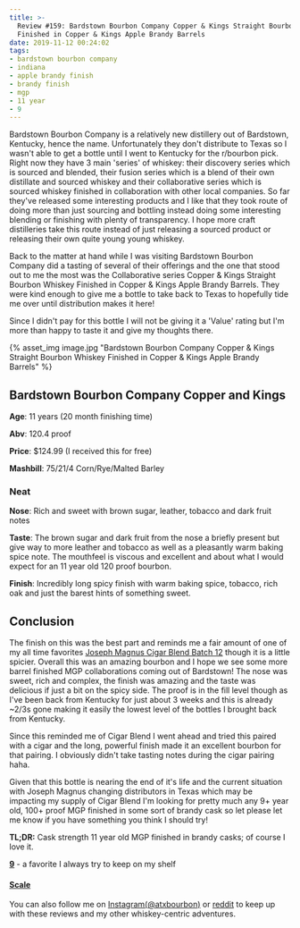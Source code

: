 ```yaml
---
title: >-
  Review #159: Bardstown Bourbon Company Copper & Kings Straight Bourbon Whiskey
  Finished in Copper & Kings Apple Brandy Barrels
date: 2019-11-12 00:24:02
tags:
- bardstown bourbon company
- indiana
- apple brandy finish
- brandy finish
- mgp
- 11 year
- 9
---
```


Bardstown Bourbon Company is a relatively new distillery out of Bardstown, Kentucky, hence the name. Unfortunately they don't distribute to Texas so I wasn't able to get a bottle until I went to Kentucky for the r/bourbon pick. Right now they have 3 main 'series' of whiskey: their discovery series which is sourced and blended, their fusion series which is a blend of their own distillate and sourced whiskey and their collaborative series which is sourced whiskey finished in collaboration with other local companies. So far they've released some interesting products and I like that they took route of doing more than just sourcing and bottling instead doing some interesting blending or finishing with plenty of transparency. I hope more craft distilleries take this route instead of just releasing a sourced product or releasing their own quite young young whiskey.

Back to the matter at hand while I was visiting Bardstown Bourbon Company did a tasting of several of their offerings and the one that stood out to me the most was the Collaborative series Copper & Kings Straight Bourbon Whiskey Finished in Copper & Kings Apple Brandy Barrels. They were kind enough to give me a bottle to take back to Texas to hopefully tide me over until distribution makes it here!

Since I didn't pay for this bottle I will not be giving it a 'Value' rating but I'm more than happy to taste it and give my thoughts there.

{% asset_img image.jpg "Bardstown Bourbon Company Copper & Kings Straight Bourbon Whiskey Finished in Copper & Kings Apple Brandy Barrels" %}

## Bardstown Bourbon Company Copper and Kings
**Age**: 11 years (20 month finishing time)

**Abv**: 120.4 proof

**Price**: $124.99 (I received this for free)

**Mashbill**: 75/21/4 Corn/Rye/Malted Barley

### Neat
**Nose**: Rich and sweet with brown sugar, leather, tobacco and dark fruit notes

**Taste**: The brown sugar and dark fruit from the nose a briefly present but give way to more leather and tobacco as well as a pleasantly warm baking spice note. The mouthfeel is viscous and excellent and about what I would expect for an 11 year old 120 proof bourbon.

**Finish**: Incredibly long spicy finish with warm baking spice, tobacco, rich oak and just the barest hints of something sweet.

## Conclusion

The finish on this was the best part and reminds me a fair amount of one of my all time favorites [Joseph Magnus Cigar Blend Batch 12](https://atxbourbon.com/2019/10/06/Review-150-Joseph-Magnus-Cigar-Blend-Batch-12/) though it is a little spicier. Overall this was an amazing bourbon and I hope we see some more barrel finished MGP collaborations coming out of Bardstown! The nose was sweet, rich and complex, the finish was amazing and the taste was delicious if just a bit on the spicy side. The proof is in the fill level though as I've been back from Kentucky for just about 3 weeks and this is already ~2/3s gone making it easily the lowest level of the bottles I brought back from Kentucky.

Since this reminded me of Cigar Blend I went ahead and tried this paired with a cigar and the long, powerful finish made it an excellent bourbon for that pairing. I obviously didn't take tasting notes during the cigar pairing haha.

Given that this bottle is nearing the end of it's life and the current situation with Joseph Magnus changing distributors in Texas which may be impacting my supply of Cigar Blend I'm looking for pretty much any 9+ year old, 100+ proof MGP finished in some sort of brandy cask so let please let me know if you have something you think I should try!

**TL;DR:** Cask strength 11 year old MGP finished in brandy casks; of course I love it.

[**9**](https://atxbourbon.com/tags/9/) - a favorite I always try to keep on my shelf

#### [Scale](http://atxbourbon.com/Scale/)

You can also follow me on [Instagram(@atxbourbon)](https://www.instagram.com/atxbourbon/) or [reddit](https://www.reddit.com/r/atxbourbon/) to keep up with these reviews and my other whiskey-centric adventures.